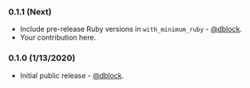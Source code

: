 ### 0.1.1 (Next)

* Include pre-release Ruby versions in `with_minimum_ruby` - [@dblock](https://github.com/dblock).
* Your contribution here.

### 0.1.0 (1/13/2020)

* Initial public release - [@dblock](https://github.com/dblock).
